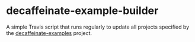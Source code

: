 # decaffeinate-example-builder

A simple Travis script that runs regularly to update all projects specified by
the [decaffeinate-examples] project.

[decaffeinate-examples]: https://github.com/decaffeinate/decaffeinate-examples
